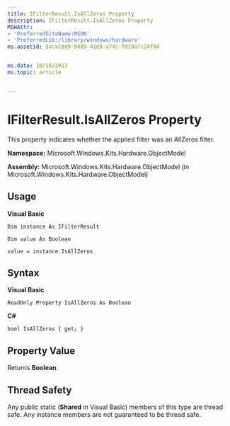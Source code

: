 ```yaml
---
title: IFilterResult.IsAllZeros Property
description: IFilterResult.IsAllZeros Property
MSHAttr:
- 'PreferredSiteName:MSDN'
- 'PreferredLib:/library/windows/hardware'
ms.assetid: 5acac8d9-9409-41e9-a74c-fd19a7c24f04


ms.date: 10/15/2017
ms.topic: article


---
```


# IFilterResult.IsAllZeros Property


This property indicates whether the applied filter was an AllZeros filter.

**Namespace:** Microsoft.Windows.Kits.Hardware.ObjectModel

**Assembly:** Microsoft.Windows.Kits.Hardware.ObjectModel (in Microsoft.Windows.Kits.Hardware.ObjectModel)

## <span id="Usage"></span><span id="usage"></span><span id="USAGE"></span>Usage


**Visual Basic**

`Dim instance As IFilterResult`

`Dim value As Boolean`

`value = instance.IsAllZeros`

## <span id="Syntax"></span><span id="syntax"></span><span id="SYNTAX"></span>Syntax


**Visual Basic**

`ReadOnly Property IsAllZeros As Boolean`

**C#**

`bool IsAllZeros { get; }`

## <span id="Property_Value"></span><span id="property_value"></span><span id="PROPERTY_VALUE"></span>Property Value


Returns **Boolean**.

## <span id="Thread_Safety"></span><span id="thread_safety"></span><span id="THREAD_SAFETY"></span>Thread Safety


Any public static (**Shared** in Visual Basic) members of this type are thread safe. Any instance members are not guaranteed to be thread safe.

 

 






